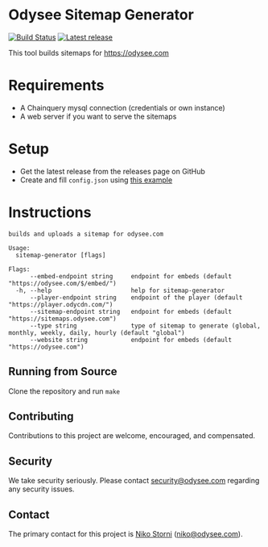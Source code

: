 # Odysee Sitemap Generator
[![Build Status](https://app.travis-ci.com/OdyseeTeam/sitemap-generator.svg?token=6GPvhdnmp2bbM55sBtou&branch=master)](https://app.travis-ci.com/OdyseeTeam/sitemap-generator)
[![Latest release](https://badgen.net/github/release/OdyseeTeam/sitemap-generator)](https://github.com/OdyseeTeam/sitemap-generator/releases)

This tool builds sitemaps for https://odysee.com

# Requirements
- A Chainquery mysql connection (credentials or own instance)
- A web server if you want to serve the sitemaps

# Setup
- Get the latest release from the releases page on GitHub
- Create and fill `config.json` using [this example](config.json.example)

# Instructions

```
builds and uploads a sitemap for odysee.com

Usage:
  sitemap-generator [flags]

Flags:
      --embed-endpoint string     endpoint for embeds (default "https://odysee.com/$/embed/")
  -h, --help                      help for sitemap-generator
      --player-endpoint string    endpoint of the player (default "https://player.odycdn.com/")
      --sitemap-endpoint string   endpoint for embeds (default "https://sitemaps.odysee.com")
      --type string               type of sitemap to generate (global, monthly, weekly, daily, hourly (default "global")
      --website string            endpoint for embeds (default "https://odysee.com")
```

## Running from Source

Clone the repository and run `make`

## Contributing

Contributions to this project are welcome, encouraged, and compensated.

## Security

We take security seriously. Please contact [security@odysee.com](mailto:security@odysee.com) regarding any security issues.

## Contact

The primary contact for this project is [Niko Storni](https://github.com/nikooo777) (niko@odysee.com).
